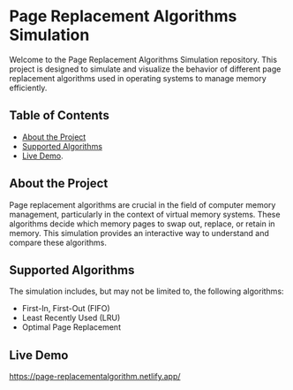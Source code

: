 # Page Replacement Algorithms Simulation

Welcome to the Page Replacement Algorithms Simulation repository. This project is designed to simulate and visualize the behavior of different page replacement algorithms used in operating systems to manage memory efficiently.

## Table of Contents

- [About the Project](#about-the-project)
- [Supported Algorithms](#supported-algorithms)
- [Live Demo](#live-demo).

## About the Project

Page replacement algorithms are crucial in the field of computer memory management, particularly in the context of virtual memory systems. These algorithms decide which memory pages to swap out, replace, or retain in memory. This simulation provides an interactive way to understand and compare these algorithms.

## Supported Algorithms

The simulation includes, but may not be limited to, the following algorithms:

- First-In, First-Out (FIFO)
- Least Recently Used (LRU)
- Optimal Page Replacement


## Live Demo
https://page-replacementalgorithm.netlify.app/
